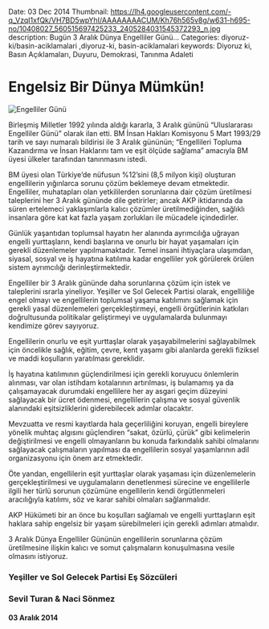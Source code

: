 Date: 03 Dec 2014
Thumbnail: https://lh4.googleusercontent.com/-q_VzqI1xfQk/VH7BD5wpYhI/AAAAAAAACUM/Kh76h565v8g/w631-h695-no/10408027_560515697425233_2405284031545372293_n.jpg
description: Bugün 3 Aralık Dünya Engelliler Günü...
Categories: diyoruz-ki/basin-aciklamalari ,diyoruz-ki, basin-aciklamalari
keywords: Diyoruz ki, Basın Açıklamaları, Duyuru, Demokrasi, Tanınma Adaleti

# Engelsiz Bir Dünya Mümkün!

![Engelliler Günü](https://lh4.googleusercontent.com/-q_VzqI1xfQk/VH7BD5wpYhI/AAAAAAAACUM/Kh76h565v8g/w631-h695-no/10408027_560515697425233_2405284031545372293_n.jpg)

Birleşmiş Milletler 1992 yılında aldığı kararla, 3 Aralık gününü “Uluslararası Engelliler Günü” olarak ilan etti. BM İnsan Hakları Komisyonu 5 Mart 1993/29 tarih ve sayı numaralı bildirisi ile 3 Aralık gününün; “Engellileri Topluma Kazandırma ve İnsan Haklarını tam ve eşit ölçüde sağlama” amacıyla BM üyesi ülkeler tarafından tanınmasını  istedi.

BM üyesi olan Türkiye’de nüfusun %12’sini (8,5 milyon kişi) oluşturan engellilerin yığınlarca sorunu çözüm beklemeye devam etmektedir. Engelliler, muhatapları olan yetkililerden sorunlarına dair çözüm üretilmesi taleplerini her 3 Aralık gününde dile getirirler; ancak AKP iktidarında da süren ertelemeci yaklaşımlarla kalıcı çözümler üretilmediğinden, sağlıklı insanlara göre kat kat fazla yaşam zorlukları ile mücadele içindedirler.

Günlük yaşantıdan toplumsal hayatın her alanında ayrımcılığa uğrayan engelli yurttaşların, kendi başlarına ve onurlu bir hayat yaşamaları için gerekli düzenlemeler yapılmamaktadır. Temel insani ihtiyaçlara ulaşımdan, siyasal, sosyal ve iş hayatına katılıma kadar engelliler yok görülerek örülen sistem ayrımcılığı derinleştirmektedir.

Engelliler bir 3 Aralık gününde daha sorunlarına çözüm için istek ve taleplerini ısrarla yineliyor. Yeşiller ve Sol Gelecek Partisi olarak, engelliliğe engel olmayı ve engellilerin toplumsal yaşama katılımını sağlamak için gerekli yasal düzenlemeleri gerçekleştirmeyi, engelli örgütlerinin katkıları doğrultusunda politikalar geliştirmeyi ve uygulamalarda bulunmayı kendimize görev sayıyoruz. 

Engellilerin onurlu ve eşit yurttaşlar olarak yaşayabilmelerini sağlayabilmek için öncelikle sağlık, eğitim, çevre, kent yaşamı gibi alanlarda gerekli fiziksel ve maddi koşulların yaratılması gereklidir. 

İş hayatına katılımının güçlendirilmesi için gerekli koruyucu önlemlerin alınması, var olan istihdam kotalarının artırılması, iş bulamamış ya da çalışamayacak durumdaki engellilere her ay asgari geçim düzeyini sağlayacak bir ücret ödenmesi, engellilerin çalışma ve sosyal güvenlik alanındaki eşitsizliklerini giderebilecek adımlar olacaktır.

Mevzuatta ve resmi kayıtlarda hala geçerliliğini koruyan, engelli bireylere yönelik muhtaç algısını güçlendiren “sakat, özürlü, çürük” gibi kelimelerin değiştirilmesi ve engelli olmayanların bu konuda farkındalık sahibi olmalarını sağlayacak çalışmaların yapılması da engellilerin sosyal yaşamlarının adil organizasyonu için önem arz etmektedir.

Öte yandan, engellilerin eşit yurttaşlar olarak yaşaması için düzenlemelerin gerçekleştirilmesi ve uygulamaların denetlenmesi sürecine ve engellilerle ilgili her türlü sorunun çözümüne engellilerin kendi örgütlenmeleri aracılığıyla katılımı, söz ve karar sahibi olmaları sağlanmalıdır.

AKP Hükümeti bir an önce bu koşulları sağlamalı ve engelli yurttaşların eşit haklara sahip engelsiz bir yaşam sürebilmeleri için gerekli adımları atmalıdır.

3 Aralık Dünya Engelliler Gününün engellilerin sorunlarına çözüm üretilmesine ilişkin kalıcı ve somut çalışmaların konuşulmasına vesile olmasını istiyoruz.


### Yeşiller ve Sol Gelecek Partisi Eş Sözcüleri
### Sevil Turan & Naci Sönmez

#### 03 Aralık 2014
